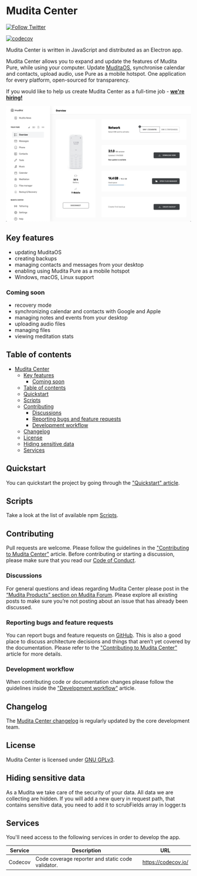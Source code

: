 # Mudita Center

[![Follow Twitter](https://img.shields.io/twitter/follow/wearemudita?label=Follow%20on%20Twitter&style=social)](https://twitter.com/wearemudita)

[![codecov](https://codecov.io/gh/mudita/mudita-center/branch/master/graph/badge.svg?token=10F4ZOOS5S)](https://codecov.io/gh/mudita/mudita-center)

Mudita Center is written in JavaScript and distributed as an Electron app.

Mudita Center allows you to expand and update the features of Mudita Pure, while using your computer. Update [MuditaOS](https://github.com/mudita/MuditaOS/), synchronise calendar and contacts, upload audio, use Pure as a mobile hotspot. One application for every platform, open-sourced for transparency.

If you would like to help us create Mudita Center as a full-time job - **[we're hiring!](https://mudita.com/career/)**

![Mudita Center interface screenshot](./mudita-center-screenshot.png)

## Key features

- updating MuditaOS
- creating backups
- managing contacts and messages from your desktop
- enabling using Mudita Pure as a mobile hotspot
- Windows, macOS, Linux support

### Coming soon

- recovery mode
- synchronizing calendar and contacts with Google and Apple
- managing notes and events from your desktop
- uploading audio files
- managing files
- viewing meditation stats

## Table of contents

- [Mudita Center](#mudita-center)
  - [Key features](#key-features)
    - [Coming soon](#coming-soon)
  - [Table of contents](#table-of-contents)
  - [Quickstart](#quickstart)
  - [Scripts](#scripts)
  - [Contributing](#contributing)
    - [Discussions](#discussions)
    - [Reporting bugs and feature requests](#reporting-bugs-and-feature-requests)
    - [Development workflow](#development-workflow)
  - [Changelog](#changelog)
  - [License](#license)
  - [Hiding sensitive data](#hiding-sensitive-data)
  - [Services](#services)

## Quickstart

You can quickstart the project by going through the ["Quickstart" article](./quickstart.md).

## Scripts

Take a look at the list of available npm [Scripts](./SCRIPTS.md).

## Contributing

Pull requests are welcome. Please follow the guidelines in the ["Contributing to Mudita Center"](./CONTRIBUTING.md) article. Before contributing or starting a discussion, please make sure that you read our [Code of Conduct](./CODE_OF_CONDUCT.md).

### Discussions

For general questions and ideas regarding Mudita Center please post in the [“Mudita Products” section on Mudita Forum](https://forum.mudita.com/c/mudita-products/). Please explore all existing posts to make sure you’re not posting about an issue that has already been discussed.

### Reporting bugs and feature requests

You can report bugs and feature requests on [GitHub](https://github.com/Mudita/mudita-center/issues). This is also a good place to discuss architecture decisions and things that aren’t yet covered by the documentation. Please refer to the ["Contributing to Mudita Center"](./CONTRIBUTING.md) article for more details.

### Development workflow

When contributing code or documentation changes please follow the guidelines inside the ["Development workflow"](./development_workflow.md) article.

## Changelog

The [Mudita Center changelog](https://github.com/Mudita/mudita-center/releases) is regularly updated by the core development team.

## License

Mudita Center is licensed under [GNU GPLv3](https://choosealicense.com/licenses/gpl-3.0/).

## Hiding sensitive data

As a Mudita we take care of the security of your data. All data we are collecting are hidden. If you will add a new query in request path, that contains sensitive data, you need to add it to scrubFields array in logger.ts

## Services

You'll need access to the following services in order to develop the app.

| Service | Description                                       | URL                 |
| ------- | ------------------------------------------------- | ------------------- |
| Codecov | Code coverage reporter and static code validator. | https://codecov.io/ |
